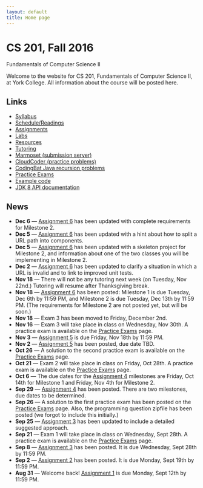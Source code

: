 ```yaml
---
layout: default
title: Home page
---
```


# CS 201, Fall 2016

<div id="subtitle">Fundamentals of Computer Science II</div>

Welcome to the website for CS 201, Fundamentals of Computer Science II, at York College.  All information about the course will be posted here.

## Links

* [Syllabus](syllabus.html)
* [Schedule/Readings](schedule.html)
* [Assignments](assign/index.html)
* [Labs](labs/index.html)
* [Resources](resources/index.html)
* [Tutoring](tutoring.html)
* [Marmoset (submission server)](https://cs.ycp.edu/marmoset)
* [CloudCoder (practice problems)](https://cs.ycp.edu/cloudcoder)
* [CodingBat Java recursion problems](http://codingbat.com/java/Recursion-1)
* [Practice Exams](practice/index.html)
* [Example code](examples/index.html)
* [JDK 8 API documentation](https://docs.oracle.com/javase/8/docs/api/)

## News

* **Dec 6** &mdash; [Assignment 6](assign/assign06.html) has been updated with complete requirements for Milestone 2.
* **Dec 5** &mdash; [Assignment 6](assign/assign06.html) has been updated with a hint about how to split a URL path into components.
* **Dec 5** &mdash; [Assignment 6](assign/assign06.html) has been updated with a skeleton project for Milestone 2, and information about one of the two classes you will be implementing in Milestone 2.
* **Dec 2** &mdash; [Assignment 6](assign/assign06.html) has been updated to clarify a situation in which a URL is invalid and to link to improved unit tests.
* **Nov 18** &mdash; There will not be any tutoring next week (on Tuesday, Nov 22nd.)  Tutoring will resume after Thanksgiving break.
* **Nov 18** &mdash; [Assignment 6](assign/assign06.html) has been posted: Milestone 1 is due Tuesday, Dec 6th by 11:59 PM, and Milestone 2 is due Tuesday, Dec 13th by 11:59 PM.  (The requirements for Milestone 2 are not posted yet, but will be soon.)
* **Nov 18** &mdash; Exam 3 has been moved to Friday, December 2nd.
* **Nov 16** &mdash; Exam 3 will take place in class on Wednesday, Nov 30th.  A practice exam is available on the [Practice Exams](practice/index.html) page.
* **Nov 3** &mdash; [Assignment 5](assign/assign05.html) is due Friday, Nov 18th by 11:59 PM.
* **Nov 2** &mdash; [Assignment 5](assign/assign05.html) has been posted, due date TBD.
* **Oct 26** &mdash; A solution to the second practice exam is available on the [Practice Exams](practice/index.html) page.
* **Oct 21** &mdash; Exam 2 will take place in class on Friday, Oct 28th.  A practice exam is available on the [Practice Exams](practice/index.html) page.
* **Oct 6** &mdash; The due dates for the [Assignment 4](assign/assign04.html) milestones are Friday, Oct 14th for Milestone 1 and Friday, Nov 4th for Milestone 2.
* **Sep 29** &mdash; [Assignment 4](assign/assign04.html) has been posted.  There are two milestones, due dates to be determined.
* **Sep 26** &mdash; A solution to the first practice exam has been posted on the [Practice Exams](practice/index.html) page.  Also, the programming question zipfile has been posted (we forgot to include this initially.)
* **Sep 25** &mdash; [Assignment 3](assign/assign03.html) has been updated to include a detailed suggested approach.
* **Sep 21** &mdash; Exam 1 will take place in class on Wednesday, Sept 28th.  A practice exam is available on the [Practice Exams](practice/index.html) page.
* **Sep 8** &mdash; [Assignment 3](assign/assign03.html) has been posted.  It is due Wednesday, Sept 28th by 11:59 PM.
* **Sep 2** &mdash; [Assignment 2](assign/assign02.html) has been posted. It is due Monday, Sept 19th by 11:59 PM.
* **Aug 31** &mdash; Welcome back!  [Assignment 1](assign/assign01.html) is due Monday, Sept 12th by 11:59 PM.
